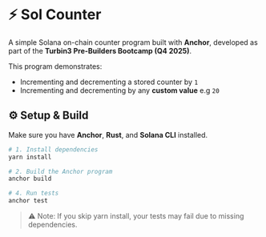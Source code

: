 # ⚡ Sol Counter

A simple Solana on-chain counter program built with **Anchor**, developed as part of the **Turbin3 Pre-Builders Bootcamp (Q4 2025)**.

This program demonstrates:
- Incrementing and decrementing a stored counter by `1`
- Incrementing and decrementing by any **custom value** e.g `20`


## ⚙️ Setup & Build

Make sure you have **Anchor**, **Rust**, and **Solana CLI** installed.

```bash
# 1. Install dependencies
yarn install

# 2. Build the Anchor program
anchor build

# 4. Run tests
anchor test
```

> ⚠️ Note: If you skip yarn install, your tests may fail due to missing dependencies.